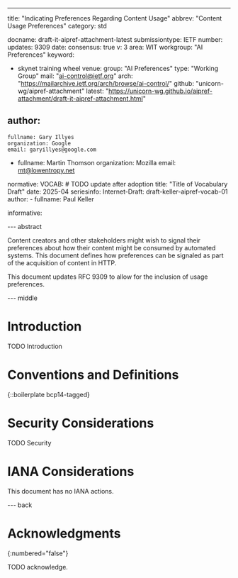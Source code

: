 ---
title: "Indicating Preferences Regarding Content Usage"
abbrev: "Content Usage Preferences"
category: std

docname: draft-it-aipref-attachment-latest
submissiontype: IETF
number:
updates: 9309
date:
consensus: true
v: 3
area: WIT
workgroup: "AI Preferences"
keyword:
 - skynet training wheel
venue:
  group: "AI Preferences"
  type: "Working Group"
  mail: "ai-control@ietf.org"
  arch: "https://mailarchive.ietf.org/arch/browse/ai-control/"
  github: "unicorn-wg/aipref-attachment"
  latest: "https://unicorn-wg.github.io/aipref-attachment/draft-it-aipref-attachment.html"

author:
 -
    fullname: Gary Illyes
    organization: Google
    email: garyillyes@google.com
 -
    fullname: Martin Thomson
    organization: Mozilla
    email: mt@lowentropy.net

normative:
  VOCAB: # TODO update after adoption
    title: "Title of Vocabulary Draft"
    date: 2025-04
    seriesinfo:
      Internet-Draft: draft-keller-aipref-vocab-01
    author:
      -
        fullname: Paul Keller

informative:


--- abstract

Content creators and other stakeholders might wish to signal
their preferences about how their content
might be consumed by automated systems.
This document defines how preferences can be signaled
as part of the acquisition of content in HTTP.

This document updates RFC 9309
to allow for the inclusion of usage preferences.


--- middle

# Introduction

TODO Introduction


# Conventions and Definitions

{::boilerplate bcp14-tagged}


# Security Considerations

TODO Security


# IANA Considerations

This document has no IANA actions.


--- back

# Acknowledgments
{:numbered="false"}

TODO acknowledge.
